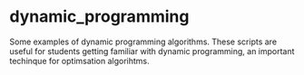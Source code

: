 # dynamic_programming
Some examples of dynamic programming algorithms. These scripts are useful for students getting familiar with dynamic programming, an important techinque for optimsation algorihtms.
